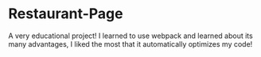 # Restaurant-Page
A very educational project!
I learned to use webpack and learned about its many advantages, I liked the most that it automatically optimizes my code!
